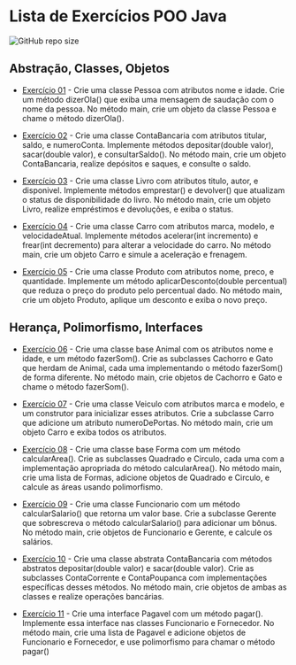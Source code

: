 # Lista de Exercícios POO Java

![GitHub repo size](https://img.shields.io/github/repo-size/Lucas-Viesan/Exercicios-Java-POO)

## Abstração, Classes, Objetos

- [Exercício 01](https://github.com/Lucas-Viesan/Exercicios-Java-POO/tree/main/Exercicio01/src) - Crie uma classe Pessoa com atributos nome e idade. Crie um método
  dizerOla() que exiba uma mensagem de saudação com o nome da pessoa. No
  método main, crie um objeto da classe Pessoa e chame o método dizerOla().

- [Exercício 02](https://github.com/Lucas-Viesan/Exercicios-Java-POO/tree/main/Exercicio02/src) - Crie uma classe ContaBancaria com atributos titular, saldo, e
  numeroConta. Implemente métodos depositar(double valor),
  sacar(double valor), e consultarSaldo(). No método main, crie um
  objeto ContaBancaria, realize depósitos e saques, e consulte o saldo.

- [Exercício 03](https://github.com/Lucas-Viesan/Exercicios-Java-POO/tree/main/Exercicio03/src) - Crie uma classe Livro com atributos titulo, autor, e disponivel.
  Implemente métodos emprestar() e devolver() que atualizam o status de
  disponibilidade do livro. No método main, crie um objeto Livro, realize
  empréstimos e devoluções, e exiba o status.

- [Exercício 04](https://github.com/Lucas-Viesan/Exercicios-Java-POO/tree/main/Exercicio04/src) - Crie uma classe Carro com atributos marca, modelo, e velocidadeAtual.
  Implemente métodos acelerar(int incremento) e frear(int
  decremento) para alterar a velocidade do carro. No método main, crie um objeto
  Carro e simule a aceleração e frenagem.

- [Exercício 05](https://github.com/Lucas-Viesan/Exercicios-Java-POO/tree/main/Exercicio05/src) - Crie uma classe Produto com atributos nome, preco, e quantidade.
  Implemente um método aplicarDesconto(double percentual) que reduza
  o preço do produto pelo percentual dado. No método main, crie um objeto
  Produto, aplique um desconto e exiba o novo preço.

## Herança, Polimorfismo, Interfaces

- [Exercício 06](https://github.com/Lucas-Viesan/Exercicios-Java-POO/tree/main/Exercicio06/src) - Crie uma classe base Animal com os atributos nome e idade, e um método fazerSom(). Crie as subclasses Cachorro e Gato que herdam de Animal, cada
  uma implementando o método fazerSom() de forma diferente. No método main,
  crie objetos de Cachorro e Gato e chame o método fazerSom().

- [Exercício 07](https://github.com/Lucas-Viesan/Exercicios-Java-POO/tree/main/Exercicio07/src) - Crie uma classe Veiculo com atributos marca e modelo, e um construtor para inicializar esses atributos. Crie a subclasse Carro que adicione um atributo numeroDePortas. No método main, crie um objeto Carro e exiba todos os
  atributos.

- [Exercício 08](https://github.com/Lucas-Viesan/Exercicios-Java-POO/tree/main/Exercicio08/src) - Crie uma classe base Forma com um método calcularArea(). Crie as
  subclasses Quadrado e Circulo, cada uma com a implementação apropriada do
  método calcularArea(). No método main, crie uma lista de Formas, adicione
  objetos de Quadrado e Circulo, e calcule as áreas usando polimorfismo.

- [Exercício 09](https://github.com/Lucas-Viesan/Exercicios-Java-POO/tree/main/Exercicio09/src) - Crie uma classe Funcionario com um método calcularSalario() que
  retorna um valor base. Crie a subclasse Gerente que sobrescreva o método
  calcularSalario() para adicionar um bônus. No método main, crie objetos de
  Funcionario e Gerente, e calcule os salários.

- [Exercício 10](https://github.com/Lucas-Viesan/Exercicios-Java-POO/tree/main/Exercicio10/src) - Crie uma classe abstrata ContaBancaria com métodos abstratos
  depositar(double valor) e sacar(double valor). Crie as subclasses
  ContaCorrente e ContaPoupanca com implementações específicas desses
  métodos. No método main, crie objetos de ambas as classes e realize operações
  bancárias.

- [Exercício 11](https://github.com/Lucas-Viesan/Exercicios-Java-POO/tree/main/Exercicio11/src) - Crie uma interface Pagavel com um método pagar(). Implemente essa interface nas classes Funcionario e Fornecedor. No método main, crie uma lista de
  Pagavel e adicione objetos de Funcionario e Fornecedor, e use polimorfismo
  para chamar o método pagar()
